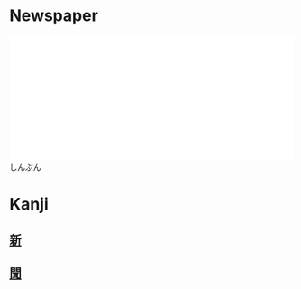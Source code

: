 # Newspaper

![shinbun](Vocabulary/pitch-accents/shinbun.png)
しんぶん

# Kanji
## [新](Kanji/kanji-dict/新.md)

## [聞](Kanji/kanji-dict/聞.md)